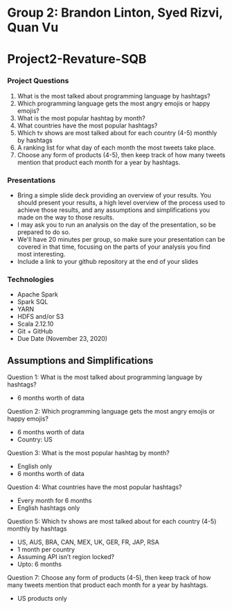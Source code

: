 # Group 2: Brandon Linton, Syed Rizvi, Quan Vu

# Project2-Revature-SQB

### Project Questions
1. What is the most talked about programming language by hashtags?
2. Which programming language gets the most angry emojis or happy emojis?
3. What is the most popular hashtag by month?
4. What countries have the most popular hashtags?
5.  Which tv shows are most talked about for each country (4-5) monthly by hashtags
6. A ranking list for what day of each month the most tweets take place.
7. Choose any form of products (4-5), then keep track of how many tweets mention that product each month for a year by hashtags.

### Presentations
- Bring a simple slide deck providing an overview of your results. You should present your results, a high level overview of the process used to achieve those results, and any assumptions and simplifications you made on the way to those results.
- I may ask you to run an analysis on the day of the presentation, so be prepared to do so.
- We'll have 20 minutes per group, so make sure your presentation can be covered in that time, focusing on the parts of your analysis you find most interesting.
- Include a link to your github repository at the end of your slides

### Technologies
- Apache Spark
- Spark SQL
- YARN
- HDFS and/or S3
- Scala 2.12.10
- Git + GitHub
- Due Date (November 23, 2020)


## Assumptions and Simplifications
Question 1: What is the most talked about programming language by hashtags?
- 6 months worth of data

Question 2: Which programming language gets the most angry emojis or happy emojis?
- 6 months worth of data
- Country: US

Question 3: What is the most popular hashtag by month?
- English only
- 6 months worth of data



Question 4: What countries have the most popular hashtags?
- Every month for 6 months
- English hashtags only

Question 5: Which tv shows are most talked about for each country (4-5) monthly by hashtags
- US, AUS, BRA, CAN, MEX, UK, GER, FR, JAP, RSA
- 1 month per country
- Assuming API isn’t region locked?
- Upto: 6 months

Question 7: Choose any form of products (4-5), then keep track of how many tweets mention that product each month for a year by hashtags.
- US products only

